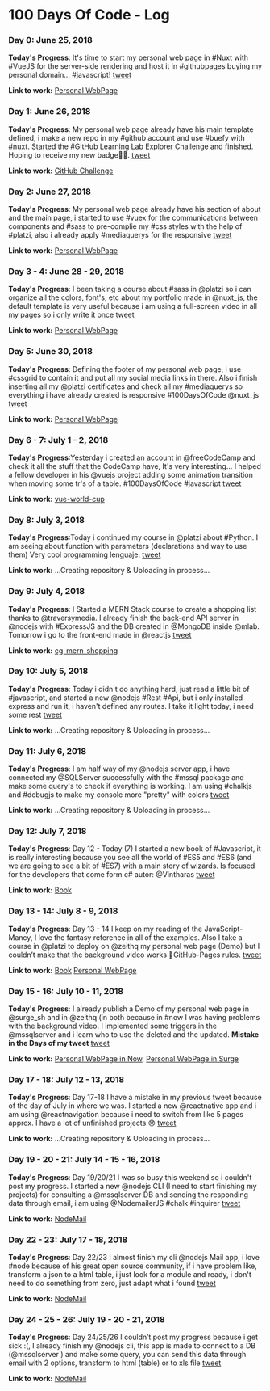 # 100 Days Of Code - Log

<!-- ### Day 0: February 30, 2016 (Example 1)
##### (delete me or comment me out)

**Today's Progress**: Fixed CSS, worked on canvas functionality for the app.

**Thoughts:** I really struggled with CSS, but, overall, I feel like I am slowly getting better at it. Canvas is still new for me, but I managed to figure out some basic functionality.

**Link to work:** [Calculator App](http://www.example.com)
-->

### Day 0: June 25, 2018

**Today's Progress**: It's time to start my personal web page in #Nuxt with #VueJS for the server-side rendering and host it in #githubpages buying my personal domain... #javascript!
[tweet](https://twitter.com/cgonzalezp91/status/1011282205610520576)

**Link to work:** [Personal WebPage](https://github.com/cgonzalezp91/cgonzalezp91.git)

### Day 1: June 26, 2018

**Today's Progress**: My personal web page already have his main template defined, i make a new repo in my #github account and use #buefy with #nuxt. 
Started the #GitHub Learning Lab Explorer Challenge and finished. Hoping to receive my new badge🙏🏼. 
[tweet](https://twitter.com/cgonzalezp91/status/1011667335156060165)

**Link to work:** [GitHub Challenge](https://github.community/t5/GitHub-Learning-Lab-Explorer/Carlos-Learning-Challenge/cns-p/9207)

### Day 2: June 27, 2018

**Today's Progress**: My personal web page already have his section of about and the main page, i started to use #vuex for the communications between components and #sass to pre-complie my #css styles with the help of #platzi, also i already apply #mediaquerys for the responsive
[tweet](https://twitter.com/cgonzalezp91/status/1012103964240773126)

**Link to work:** [Personal WebPage](https://github.com/cgonzalezp91/cgonzalezp91.git)

### Day 3 - 4: June 28 - 29, 2018

**Today's Progress**: I been taking a course about #sass in @platzi so i can organize all the colors, font's, etc about my portfolio made in @nuxt_js, the default template is very useful because i am using a full-screen video in all my pages so i only write it once
[tweet](https://twitter.com/cgonzalezp91/status/1012768584374870016)

**Link to work:** [Personal WebPage](https://github.com/cgonzalezp91/cgonzalezp91.git)

### Day 5: June 30, 2018

**Today's Progress**: Defining the footer of my personal web page, i use #cssgrid to contain it and put all my social media links in there.
Also i finish inserting all my @platzi certificates and check all my #mediaquerys so everything i have already created is responsive
#100DaysOfCode @nuxt_js
[tweet](https://twitter.com/cgonzalezp91/status/1013138903941959680)

**Link to work:** [Personal WebPage](https://github.com/cgonzalezp91/cgonzalezp91.git)

### Day 6 - 7: July 1 - 2, 2018

**Today's Progress**:Yesterday i created an account in @freeCodeCamp and check it all the stuff that the CodeCamp have, It's very interesting... I helped a fellow developer in his @vuejs project adding some animation transition when moving some tr's of a table. #100DaysOfCode #javascript
[tweet](https://twitter.com/cgonzalezp91/status/1013906595007393793)

**Link to work:** [vue-world-cup](https://github.com/cgonzalezp91/vue-world-cup)

### Day 8: July 3, 2018

**Today's Progress**:Today i continued my course in @platzi about #Python. I am seeing about function with parameters (declarations and way to use them) Very cool programming lenguaje.
[tweet](https://twitter.com/cgonzalezp91/status/1014312371840540672)

**Link to work:** ...Creating repository & Uploading in process...

### Day 9: July 4, 2018

**Today's Progress**: I Started a MERN Stack course to create a shopping list thanks to @traversymedia. I already finish the back-end API server in @nodejs with #ExpressJS and the DB created in @MongoDB inside @mlab. Tomorrow i go to the front-end made in @reactjs 
[tweet](https://twitter.com/cgonzalezp91/status/1013906595007393793)

**Link to work:** [cg-mern-shopping](https://github.com/cgonzalezp91/cg-mern-shopping)

### Day 10: July 5, 2018

**Today's Progress**: Today i didn't do anything hard, just read a little bit of #javascript, and started a new @nodejs #Rest #Api, but i only installed express and run it, i haven't defined any routes. I take it light today, i need some rest 
[tweet](https://twitter.com/cgonzalezp91/status/1015017045094752257)

**Link to work:** ...Creating repository & Uploading in process...

### Day 11: July 6, 2018

**Today's Progress**:  I am half way of my @nodejs server app, i have connected my @SQLServer successfully with the #mssql package and make some query's to check if everything is working.
I am using #chalkjs and #debugjs to make my console more "pretty" with colors 
[tweet](https://twitter.com/cgonzalezp91/status/1015362140943863808)

**Link to work:** ...Creating repository & Uploading in process...


### Day 12: July 7, 2018

**Today's Progress**: Day 12 - Today (7) I started a new book of #Javascript, it is really interesting because you see all the world of #ES5 and #ES6 (and we are going to see a bit of #ES7) with a main story of wizards. Is focused for the developers that come form c# autor: @Vintharas
[tweet](https://twitter.com/cgonzalezp91/status/1015830235152113666)

**Link to work:** [Book](https://leanpub.com/getting-started-with-the-arcane-art-of-javascript-mancy-for-c-sharp-developers)

### Day 13 - 14: July 8 - 9, 2018

**Today's Progress**: Day 13 - 14 I keep on my reading of the JavaScript-Mancy, I love the fantasy reference in all of the examples. Also I take a course in @platzi to deploy on @zeithq my personal web page (Demo) but I couldn’t make that the background video works 😤GitHub-Pages rules.
[tweet](https://twitter.com/cgonzalezp91/status/1016500740985184256)

**Link to work:** [Book](https://leanpub.com/getting-started-with-the-arcane-art-of-javascript-mancy-for-c-sharp-developers) [Personal WebPage](https://github.com/cgonzalezp91/cgonzalezp91.git)

### Day 15 - 16: July 10 - 11, 2018

**Today's Progress**: I already publish a Demo of my personal web page in @surge_sh and in @zeithq (in both because in #now I was having problems with the background video. I implemented some triggers in the @mssqlserver and i learn who to use the deleted and the updated.
**Mistake in the Days of my tweet**
[tweet](https://twitter.com/cgonzalezp91/status/1017208321386930176)

**Link to work:** [Personal WebPage in Now](https://cgonzalezp91.now.sh/), [Personal WebPage in Surge](http://cgonzalezp91.surge.sh/)

### Day 17 - 18: July 12 - 13, 2018

**Today's Progress**: Day 17-18 I have a mistake in my previous tweet because of the day of July in where we was. I started a new @reactnative app and i am using @reactnavigation because i need to switch from like 5 pages approx. I have a lot of unfinished projects 😞
[tweet](https://twitter.com/cgonzalezp91/status/1017841339344580610)

**Link to work:** ...Creating repository & Uploading in process...

### Day 19 - 20 - 21: July 14 - 15 - 16, 2018

**Today's Progress**: Day 19/20/21 I was so busy this weekend so i couldn't post my progress. I started a new @nodejs CLI (I need to start finishing my projects) for consulting a @mssqlserver DB and sending the responding data through email, i am using @NodemailerJS #chalk #inquirer
[tweet](https://twitter.com/cgonzalezp91/status/1018884457154170882)

**Link to work:** [NodeMail](https://github.com/cgonzalezp91/NodeMail)

### Day 22 - 23: July 17 - 18, 2018

**Today's Progress**: Day 22/23 I almost finish my cli @nodejs Mail app, i love #node because of his great open source community, if i have problem like, transform a json to a html table, i just look for a module and ready, i don't need to do something from zero, just adapt what i found
[tweet](https://twitter.com/cgonzalezp91/status/1019608885190189059)

**Link to work:** [NodeMail](https://github.com/cgonzalezp91/NodeMail)


### Day 24 - 25 - 26: July 19 - 20 - 21, 2018

**Today's Progress**: Day 24/25/26 I couldn’t post my progress because i get sick :(, I already finish my @nodejs cli, this app is made to connect to a DB (@mssqlserver ) and make some query, you can send this data through email with 2 options, transform to html (table) or to xls file
[tweet](https://twitter.com/cgonzalezp91/status/1020900879334092801)

**Link to work:** [NodeMail](https://github.com/cgonzalezp91/NodeMail)
